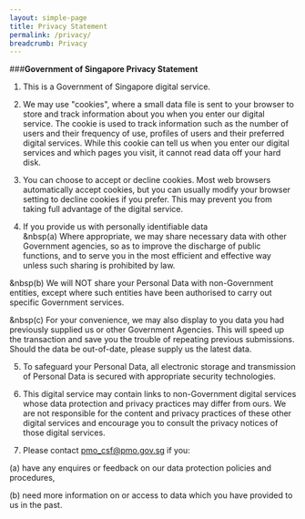 ```yaml
---
layout: simple-page
title: Privacy Statement
permalink: /privacy/
breadcrumb: Privacy
---
```


###**Government of Singapore Privacy Statement**

1. This is a Government of Singapore digital service.

2. We may use "cookies", where a small data file is sent to your browser to store and track information about you when you enter our digital service. The cookie is used to track information such as the number of users and their frequency of use, profiles of users and their preferred digital services. While this cookie can tell us when you enter our digital services and which pages you visit, it cannot read data off your hard disk.

3. You can choose to accept or decline cookies. Most web browsers automatically accept cookies, but you can usually modify your browser setting to decline cookies if you prefer. This may prevent you from taking full advantage of the digital service.

4. If you provide us with personally identifiable data  
&nbsp(a)  Where appropriate, we may share necessary data with other Government agencies, so as to improve the discharge of public functions, and to serve you in the most efficient and effective way unless such sharing is prohibited by law.

&nbsp(b)  We will NOT share your Personal Data with non-Government entities, except where such entities have been authorised to carry out specific Government services.

&nbsp(c)  For your convenience, we may also display to you data you had previously supplied us or other Government Agencies.  This will speed up the transaction and save you the trouble of repeating previous submissions. Should the data be out-of-date, please supply us the latest data.

5. To safeguard your Personal Data, all electronic storage and transmission of Personal Data is secured with appropriate security technologies.

6. This digital service may contain links to non-Government digital services whose data protection and privacy practices may differ from ours.  We are not responsible for the content and privacy practices of these other digital services and encourage you to consult the privacy notices of those digital services.

7. Please contact [pmo_csf@pmo.gov.sg](mailto:pmo_csf@pmo.gov.sg) if you:

(a) have any enquires or feedback on our data protection policies and procedures,

(b) need more information on or access to data which you have provided to us in the past.
